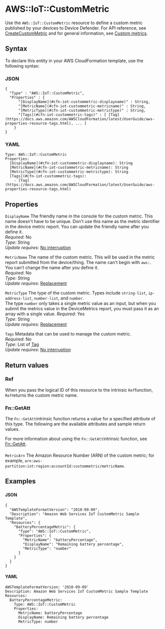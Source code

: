 # AWS::IoT::CustomMetric<a name="aws-resource-iot-custommetric"></a>

 Use the `AWS::IoT::CustomMetric` resource to define a custom metric published by your devices to Device Defender\. For API reference, see [CreateCustomMetric](https://docs.aws.amazon.com/iot/latest/apireference/API_CreateCustomMetric.html) and for general information, see [Custom metrics](https://docs.aws.amazon.com/iot/latest/developerguide/dd-detect-custom-metrics.html)\.

## Syntax<a name="aws-resource-iot-custommetric-syntax"></a>

To declare this entity in your AWS CloudFormation template, use the following syntax:

### JSON<a name="aws-resource-iot-custommetric-syntax.json"></a>

```
{
  "Type" : "AWS::IoT::CustomMetric",
  "Properties" : {
      "[DisplayName](#cfn-iot-custommetric-displayname)" : String,
      "[MetricName](#cfn-iot-custommetric-metricname)" : String,
      "[MetricType](#cfn-iot-custommetric-metrictype)" : String,
      "[Tags](#cfn-iot-custommetric-tags)" : [ [Tag](https://docs.aws.amazon.com/AWSCloudFormation/latest/UserGuide/aws-properties-resource-tags.html), ... ]
    }
}
```

### YAML<a name="aws-resource-iot-custommetric-syntax.yaml"></a>

```
Type: AWS::IoT::CustomMetric
Properties: 
  [DisplayName](#cfn-iot-custommetric-displayname): String
  [MetricName](#cfn-iot-custommetric-metricname): String
  [MetricType](#cfn-iot-custommetric-metrictype): String
  [Tags](#cfn-iot-custommetric-tags): 
    - [Tag](https://docs.aws.amazon.com/AWSCloudFormation/latest/UserGuide/aws-properties-resource-tags.html)
```

## Properties<a name="aws-resource-iot-custommetric-properties"></a>

`DisplayName`  <a name="cfn-iot-custommetric-displayname"></a>
 The friendly name in the console for the custom metric\. This name doesn't have to be unique\. Don't use this name as the metric identifier in the device metric report\. You can update the friendly name after you define it\.   
*Required*: No  
*Type*: String  
*Update requires*: [No interruption](https://docs.aws.amazon.com/AWSCloudFormation/latest/UserGuide/using-cfn-updating-stacks-update-behaviors.html#update-no-interrupt)

`MetricName`  <a name="cfn-iot-custommetric-metricname"></a>
 The name of the custom metric\. This will be used in the metric report submitted from the device/thing\. The name can't begin with `aws:`\. You can’t change the name after you define it\.  
*Required*: No  
*Type*: String  
*Update requires*: [Replacement](https://docs.aws.amazon.com/AWSCloudFormation/latest/UserGuide/using-cfn-updating-stacks-update-behaviors.html#update-replacement)

`MetricType`  <a name="cfn-iot-custommetric-metrictype"></a>
 The type of the custom metric\. Types include `string-list`, `ip-address-list`, `number-list`, and `number`\.   
The type `number` only takes a single metric value as an input, but when you submit the metrics value in the DeviceMetrics report, you must pass it as an array with a single value\.
*Required*: Yes  
*Type*: String  
*Update requires*: [Replacement](https://docs.aws.amazon.com/AWSCloudFormation/latest/UserGuide/using-cfn-updating-stacks-update-behaviors.html#update-replacement)

`Tags`  <a name="cfn-iot-custommetric-tags"></a>
 Metadata that can be used to manage the custom metric\.   
*Required*: No  
*Type*: List of [Tag](https://docs.aws.amazon.com/AWSCloudFormation/latest/UserGuide/aws-properties-resource-tags.html)  
*Update requires*: [No interruption](https://docs.aws.amazon.com/AWSCloudFormation/latest/UserGuide/using-cfn-updating-stacks-update-behaviors.html#update-no-interrupt)

## Return values<a name="aws-resource-iot-custommetric-return-values"></a>

### Ref<a name="aws-resource-iot-custommetric-return-values-ref"></a>

 When you pass the logical ID of this resource to the intrinsic `Ref`function, `Ref`returns the custom metric name\.

### Fn::GetAtt<a name="aws-resource-iot-custommetric-return-values-fn--getatt"></a>

The `Fn::GetAtt`intrinsic function returns a value for a specified attribute of this type\. The following are the available attributes and sample return values\.

For more information about using the `Fn::GetAtt`intrinsic function, see [Fn::GetAtt](https://docs.aws.amazon.com/AWSCloudFormation/latest/UserGuide/intrinsic-function-reference-getatt.html)\.

#### <a name="aws-resource-iot-custommetric-return-values-fn--getatt-fn--getatt"></a>

`MetricArn`  <a name="MetricArn-fn::getatt"></a>
The Amazon Resource Number \(ARN\) of the custom metric; for example, `arn:aws-partition:iot:region:accountId:custommetric/metricName`\.

## Examples<a name="aws-resource-iot-custommetric--examples"></a>



### <a name="aws-resource-iot-custommetric--examples--"></a>



#### JSON<a name="aws-resource-iot-custommetric--examples----json"></a>

```
{
  "AWSTemplateFormatVersion": "2010-09-09",
  "Description": "Amazon Web Services IoT CustomMetric Sample Template",
  "Resources": {
    "BatteryPercentageMetric": {
      "Type": "AWS::IoT::CustomMetric",
      "Properties": {
        "MetricName": "batteryPercentage",
        "DisplayName": "Remaining battery percentage",
        "MetricType": "number"
      }
    }
  }
}
```

#### YAML<a name="aws-resource-iot-custommetric--examples----yaml"></a>

```
AWSTemplateFormatVersion: '2010-09-09'
Description: Amazon Web Services IoT CustomMetric Sample Template
Resources:
  BatteryPercentageMetric:
    Type: AWS::IoT::CustomMetric
    Properties:
      MetricName: batteryPercentage
      DisplayName: Remaining battery percentage
      MetricType: number
```